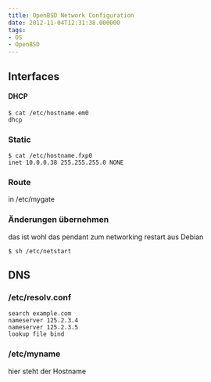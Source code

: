 ```yaml
---
title: OpenBSD Network Configuration
date: 2012-11-04T12:31:38.000000
tags: 
- OS
- OpenBSD
---
```



## Interfaces

#### DHCP

~~~
$ cat /etc/hostname.em0
dhcp
~~~

### Static

~~~
$ cat /etc/hostname.fxp0
inet 10.0.0.38 255.255.255.0 NONE
~~~

### Route

in /etc/mygate

### Änderungen übernehmen

das ist wohl das pendant zum networking restart aus Debian

~~~
$ sh /etc/netstart
~~~

## DNS

### /etc/resolv.conf

~~~
search example.com
nameserver 125.2.3.4
nameserver 125.2.3.5
lookup file bind
~~~

### /etc/myname

hier steht der Hostname
